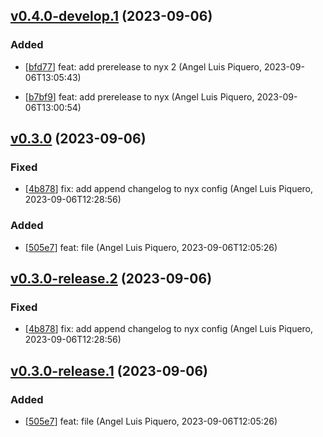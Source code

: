 ## [v0.4.0-develop.1](https://github.com/alpiquero/nyx-test/tag/v0.4.0-develop.1) (2023-09-06)

### Added

* [[bfd77](https://github.com/alpiquero/nyx-test/commit/bfd7768fcd9b8cca5bbe1a2e2b22356fca77d705)] feat: add prerelease to nyx 2
 (Angel Luis Piquero, 2023-09-06T13:05:43)

* [[b7bf9](https://github.com/alpiquero/nyx-test/commit/b7bf96dea5c267c5ed6e8f9986d1991cb8189f06)] feat: add prerelease to nyx
 (Angel Luis Piquero, 2023-09-06T13:00:54)

## [v0.3.0](https://github.com/alpiquero/nyx-test/tag/v0.3.0) (2023-09-06)

### Fixed

* [[4b878](https://github.com/alpiquero/nyx-test/commit/4b8780b8e493b51ca36383dacd39f5a01ded3df8)] fix: add append changelog to nyx config
 (Angel Luis Piquero, 2023-09-06T12:28:56)

### Added

* [[505e7](https://github.com/alpiquero/nyx-test/commit/505e7abee9b1862e1d1f7398d747d3a6fdb6a201)] feat: file
 (Angel Luis Piquero, 2023-09-06T12:05:26)

## [v0.3.0-release.2](https://github.com/alpiquero/nyx-test/tag/v0.3.0-release.2) (2023-09-06)

### Fixed

* [[4b878](https://github.com/alpiquero/nyx-test/commit/4b8780b8e493b51ca36383dacd39f5a01ded3df8)] fix: add append changelog to nyx config
 (Angel Luis Piquero, 2023-09-06T12:28:56)

## [v0.3.0-release.1](https://github.com/alpiquero/nyx-test/tag/v0.3.0-release.1) (2023-09-06)

### Added

* [[505e7](https://github.com/alpiquero/nyx-test/commit/505e7abee9b1862e1d1f7398d747d3a6fdb6a201)] feat: file
 (Angel Luis Piquero, 2023-09-06T12:05:26)

